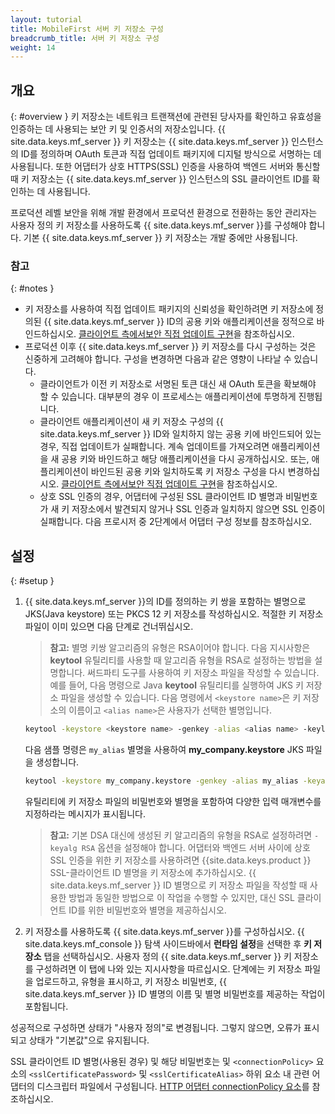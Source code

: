 ```yaml
---
layout: tutorial
title: MobileFirst 서버 키 저장소 구성
breadcrumb_title: 서버 키 저장소 구성
weight: 14
---
```

<!-- NLS_CHARSET=UTF-8 -->
## 개요
{: #overview }
키 저장소는 네트워크 트랜잭션에 관련된 당사자를 확인하고 유효성을 인증하는 데 사용되는 보안 키 및 인증서의 저장소입니다. {{ site.data.keys.mf_server }} 키 저장소는 {{ site.data.keys.mf_server }} 인스턴스의 ID를 정의하며 OAuth 토큰과 직접 업데이트 패키지에 디지털 방식으로 서명하는 데 사용됩니다. 또한 어댑터가 상호 HTTPS(SSL) 인증을 사용하여 백엔드 서버와 통신할 때 키 저장소는 {{ site.data.keys.mf_server }} 인스턴스의 SSL 클라이언트 ID를 확인하는 데 사용됩니다. 

프로덕션 레벨 보안을 위해 개발 환경에서 프로덕션 환경으로 전환하는 동안 관리자는 사용자 정의 키 저장소를 사용하도록
{{ site.data.keys.mf_server }}를 구성해야 합니다. 기본 {{ site.data.keys.mf_server }} 키 저장소는 개발 중에만 사용됩니다. 

### 참고
{: #notes }
* 키 저장소를 사용하여 직접 업데이트 패키지의 신뢰성을 확인하려면
키 저장소에 정의된 {{ site.data.keys.mf_server }} ID의 공용 키와 애플리케이션을
정적으로 바인드하십시오. [클라이언트 측에서보안 직접 업데이트 구현](../../application-development/direct-update)을 참조하십시오. 
* 프로덕션 이후 {{ site.data.keys.mf_server }} 키 저장소를 다시 구성하는 것은 신중하게 고려해야 합니다. 구성을 변경하면
다음과 같은 영향이 나타날 수 있습니다.
    * 클라이언트가 이전 키 저장소로 서명된 토큰 대신 새 OAuth 토큰을
확보해야 할 수 있습니다. 대부분의 경우 이 프로세스는 애플리케이션에
투명하게 진행됩니다. 
    * 클라이언트 애플리케이션이 새 키 저장소 구성의 {{ site.data.keys.mf_server }} ID와
일치하지 않는 공용 키에 바인드되어 있는 경우, 직접 업데이트가 실패합니다. 계속 업데이트를 가져오려면
애플리케이션을 새 공용 키와 바인드하고 해당 애플리케이션을
다시 공개하십시오. 또는, 애플리케이션이 바인드된 공용 키와 일치하도록 키 저장소 구성을
다시 변경하십시오. [클라이언트 측에서보안 직접 업데이트 구현](../../application-development/direct-update)을 참조하십시오. 
    *  상호 SSL 인증의 경우, 어댑터에 구성된 SSL 클라이언트 ID 별명과 비밀번호가
새 키 저장소에서 발견되지 않거나 SSL 인증과 일치하지 않으면 SSL 인증이
실패합니다. 다음 프로시저 중 2단계에서 어댑터 구성 정보를 참조하십시오. 

## 설정
{: #setup }
1. {{ site.data.keys.mf_server }}의 ID를 정의하는 키 쌍을 포함하는 별명으로 JKS(Java keystore) 또는 PKCS 12 키 저장소를 작성하십시오. 적절한 키 저장소 파일이 이미 있으면
다음 단계로 건너뛰십시오.

   > **참고:** 별명 키쌍 알고리즘의 유형은 RSA이어야 합니다. 다음 지시사항은 **keytool** 유틸리티를 사용할 때 알고리즘 유형을 RSA로 설정하는 방법을 설명합니다.    써드파티 도구를 사용하여 키 저장소 파일을 작성할 수 있습니다. 예를 들어, 다음 명령으로 Java **keytool** 유틸리티를 실행하여 JKS 키 저장소 파일을 생성할 수 있습니다.
다음 명령에서 `<keystore name>`은 키 저장소의 이름이고 `<alias name>`은 사용자가 선택한 별명입니다. 
    
   ```bash
   keytool -keystore <keystore name> -genkey -alias <alias name> -keylag RSA
   ```
    
   다음
샘플 명령은 `my_alias` 별명을 사용하여 **my_company.keystore**
JKS 파일을 생성합니다.

    
   ```bash
   keytool -keystore my_company.keystore -genkey -alias my_alias -keyalg RSA
   ```
    
   유틸리티에
키 저장소 파일의 비밀번호와 별명을 포함하여 다양한 입력 매개변수를
지정하라는 메시지가 표시됩니다. 

   > **참고:** 기본 DSA 대신에 생성된 키 알고리즘의 유형을 RSA로 설정하려면 `-keyalg RSA` 옵션을 설정해야 합니다.    어댑터와 백엔드 서버 사이에 상호 SSL 인증을 위한 키 저장소를 사용하려면 {{site.data.keys.product }} SSL-클라이언트 ID 별명을 키 저장소에 추가하십시오. {{ site.data.keys.mf_server }} ID 별명으로
키 저장소 파일을 작성할 때 사용한 방법과 동일한 방법으로 이 작업을 수행할 수 있지만,
대신 SSL 클라이언트 ID를 위한 비밀번호와 별명을 제공하십시오. 

2. 키 저장소를 사용하도록 {{ site.data.keys.mf_server }}를 구성하십시오.
{{ site.data.keys.mf_console }} 탐색 사이드바에서
**런타임 설정**을 선택한 후 **키 저장소** 탭을 선택하십시오.
사용자 정의 {{ site.data.keys.mf_server }}
키 저장소를 구성하려면 이 탭에 나와 있는 지시사항을 따르십시오. 단계에는 키 저장소 파일을 업로드하고, 유형을 표시하고, 키 저장소 비밀번호, {{ site.data.keys.mf_server }} ID 별명의
이름 및 별명 비밀번호를 제공하는 작업이 포함됩니다. 

성공적으로 구성하면 상태가
"사용자 정의"로 변경됩니다. 그렇지 않으면, 오류가 표시되고 상태가
"기본값"으로 유지됩니다. 

SSL 클라이언트 ID 별명(사용된 경우) 및 해당 비밀번호는
및 `<connectionPolicy>` 요소의 `<sslCertificatePassword>` 및 `<sslCertificateAlias>` 하위 요소 내 관련 어댑터의 디스크립터 파일에서 구성됩니다. [HTTP
어댑터 connectionPolicy 요소](../../adapters/javascript-adapters/js-http-adapter/#the-xml-file)를 참조하십시오. 
